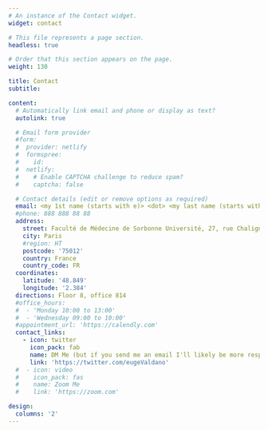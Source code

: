 ```yaml
---
# An instance of the Contact widget.
widget: contact

# This file represents a page section.
headless: true

# Order that this section appears on the page.
weight: 130

title: Contact
subtitle:

content:
  # Automatically link email and phone or display as text?
  autolink: true

  # Email form provider
  #form:
  #  provider: netlify
  #  formspree:
  #    id:
  #  netlify:
  #    # Enable CAPTCHA challenge to reduce spam?
  #    captcha: false

  # Contact details (edit or remove options as required)
  email: <my 1st name (starts with e)> <dot> <my last name (starts with v)> @inserm.fr
  #phone: 888 888 88 88
  address:
    street: Faculté de Médecine de Sorbonne Université, 27, rue Chaligny
    city: Paris
    #region: HT
    postcode: '75012'
    country: France
    country_code: FR
  coordinates:
    latitude: '48.849'
    longitude: '2.384'
  directions: Floor 8, office 814
  #office_hours:
  #  - 'Monday 10:00 to 13:00'
  #  - 'Wednesday 09:00 to 10:00'
  #appointment_url: 'https://calendly.com'
  contact_links:
    - icon: twitter
      icon_pack: fab
      name: DM Me (but if you send me an email I'll likely be more responsive)
      link: 'https://twitter.com/eugeValdano'
  #  - icon: video
  #    icon_pack: fas
  #    name: Zoom Me
  #    link: 'https://zoom.com'

design:
  columns: '2'
---
```

